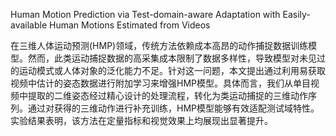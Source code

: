 Human Motion Prediction via Test-domain-aware Adaptation with Easily-available Human Motions Estimated from Videos

在三维人体运动预测(HMP)领域，传统方法依赖成本高昂的动作捕捉数据训练模型。然而，此类运动捕捉数据的高采集成本限制了数据多样性，导致模型对未见过的运动模式或人体对象的泛化能力不足。针对这一问题，本文提出通过利用易获取视频中估计的姿态数据进行附加学习来增强HMP模型。具体而言，我们从单目视频中提取的二维姿态经过精心设计的处理流程，转化为类运动捕捉的三维动作序列。通过对获得的三维动作进行补充训练，HMP模型能够有效适配测试域特性。实验结果表明，该方法在定量指标和视觉效果上均展现出显著提升。

